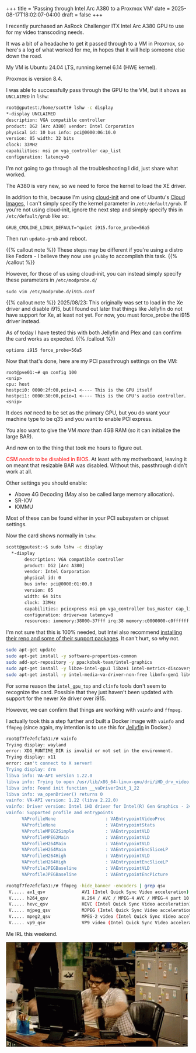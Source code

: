 +++
title = 'Passing through Intel Arc A380 to a Proxmox VM'
date = 2025-08-17T18:02:07-04:00
draft = false
+++

I recently purchased an AsRock Challenger ITX Intel Arc A380 GPU to use for my video transcoding needs.

It was a bit of a headache to get it passed through to a VM in Proxmox, so here's a log of what worked for me, in hopes that it will help someone else down the road.

My VM is Ubuntu 24.04 LTS, running kernel 6.14 (HWE kernel).

Proxmox is version 8.4.

I was able to successfully pass through the GPU to the VM, but it shows as `UNCLAIMED` in `lshw`:

```bash
root@gputest:/home/scott# lshw -c display
*-display UNCLAIMED
description: VGA compatible controller
product: DG2 [Arc A380] vendor: Intel Corporation
physical id: 10 bus info: pci@0000:06:10.0
version: 05 width: 32 bits
clock: 33MHz
capabilities: msi pm vga_controller cap_list
configuration: latency=0
```

I'm not going to go through all the troubleshooting I did, just share what worked.

The A380 is very new, so we need to force the kernel to load the XE driver.

In addition to this, because I'm using [cloud-init](https://cloudinit.readthedocs.io/en/latest/index.html) and one of Ubuntu's [Cloud Images](https://cloud-images.ubuntu.com/), I can't simply specify the kernel parameter in `/etc/default/grub`. If you're not using cloud-init, ignore the next step and simply specify this in `/etc/default/grub` like so:

`GRUB_CMDLINE_LINUX_DEFAULT="quiet i915.force_probe=56a5`

Then run `update-grub` and reboot.

{{% callout note %}}
These steps may be different if you're using a distro like Fedora - I believe they now use `grubby` to accomplish this task.
{{% /callout %}}

However, for those of us using cloud-init, you can instead simply specify these parameters in `/etc/modprobe.d/`

`sudo vim /etc/modprobe.d/i915.conf`

{{% callout note %}}
2025/08/23: This originally was set to load in the Xe driver and disable i915, but I found out later that things like Jellyfin do not have support for Xe, at least not yet. For now, you must force_probe the i915 driver instead.

As of today I have tested this with both Jellyfin and Plex and can confirm the card works as expected.
{{% /callout %}}

```
options i915 force_probe=56a5
```

Now that that's done, here are my PCI passthrough settings on the VM:

```shell
root@pve01:~# qm config 100
<snip>
cpu: host
hostpci0: 0000:2f:00,pcie=1 <---- This is the GPU itself
hostpci1: 0000:30:00,pcie=1 <---- This is the GPU's audio controller.
<snip>
```

It does _not_ need to be set as the primary GPU, but you do want your machine type to be q35 and you want to enable PCI express.

You also want to give the VM _more_ than 4GB RAM (so it can initialize the large BAR).

And now on to the thing that took me hours to figure out.

<span style=color:red>CSM _needs_ to be disabled in BIOS</span>. At least with my motherboard, leaving it on meant that resizable BAR was disabled. Without this, passthrough didn't work at all.

Other settings you should enable:

- Above 4G Decoding (May also be called large memory allocation).
- SR-IOV
- IOMMU

Most of these can be found either in your PCI subsystem or chipset settings.

Now the card shows normally in `lshw`.

```bash
scott@gputest:~$ sudo lshw -c display
  *-display
       description: VGA compatible controller
       product: DG2 [Arc A380]
       vendor: Intel Corporation
       physical id: 0
       bus info: pci@0000:01:00.0
       version: 05
       width: 64 bits
       clock: 33MHz
       capabilities: pciexpress msi pm vga_controller bus_master cap_list rom
       configuration: driver=xe latency=0
       resources: iomemory:38000-37fff irq:38 memory:c0000000-c0ffffff memory:380000000000-3801ffffffff
```

I'm not sure that this is 100% needed, but Intel also recommend [installing their repo and some of their support packages](https://dgpu-docs.intel.com/driver/client/overview.html#ubuntu-latest). It can't hurt, so why not.

```bash
sudo apt-get update
sudo apt-get install -y software-properties-common
sudo add-apt-repository -y ppa:kobuk-team/intel-graphics
sudo apt-get install -y libze-intel-gpu1 libze1 intel-metrics-discovery intel-opencl-icd clinfo intel-gsc
sudo apt-get install -y intel-media-va-driver-non-free libmfx-gen1 libvpl2 libvpl-tools libva-glx2 va-driver-all vainfo
```

For some reason the `intel_gpu_top` and `clinfo` tools don't seem to recognize the card. Possible that they just haven't been updated with support for the newer Xe driver over i915.

However, we can confirm that things are working with `vainfo` and `ffmpeg`.

I actually took this a step further and built a Docker image with `vainfo` and `ffmpeg` (since again, my intention is to use this for [Jellyfin](https://jellyfin.org/) in Docker.)

```bash
root@f7fe7efcfa51:/# vainfo
Trying display: wayland
error: XDG_RUNTIME_DIR is invalid or not set in the environment.
Trying display: x11
error: can't connect to X server!
Trying display: drm
libva info: VA-API version 1.22.0
libva info: Trying to open /usr/lib/x86_64-linux-gnu/dri/iHD_drv_video.so
libva info: Found init function __vaDriverInit_1_22
libva info: va_openDriver() returns 0
vainfo: VA-API version: 1.22 (libva 2.22.0)
vainfo: Driver version: Intel iHD driver for Intel(R) Gen Graphics - 24.3.4 ()
vainfo: Supported profile and entrypoints
      VAProfileNone                   : VAEntrypointVideoProc
      VAProfileNone                   : VAEntrypointStats
      VAProfileMPEG2Simple            : VAEntrypointVLD
      VAProfileMPEG2Main              : VAEntrypointVLD
      VAProfileH264Main               : VAEntrypointVLD
      VAProfileH264Main               : VAEntrypointEncSliceLP
      VAProfileH264High               : VAEntrypointVLD
      VAProfileH264High               : VAEntrypointEncSliceLP
      VAProfileJPEGBaseline           : VAEntrypointVLD
      VAProfileJPEGBaseline           : VAEntrypointEncPicture
```

```bash
root@f7fe7efcfa51:/# ffmpeg -hide_banner -encoders | grep qsv
 V..... av1_qsv              AV1 (Intel Quick Sync Video acceleration) (codec av1)
 V..... h264_qsv             H.264 / AVC / MPEG-4 AVC / MPEG-4 part 10 (Intel Quick Sync Video acceleration) (codec h264)
 V..... hevc_qsv             HEVC (Intel Quick Sync Video acceleration) (codec hevc)
 V..... mjpeg_qsv            MJPEG (Intel Quick Sync Video acceleration) (codec mjpeg)
 V..... mpeg2_qsv            MPEG-2 video (Intel Quick Sync Video acceleration) (codec mpeg2video)
 V..... vp9_qsv              VP9 video (Intel Quick Sync Video acceleration) (codec vp9)
```

Me IRL this weekend.

![IT Crowd Moss Throwing Computer](images/throw-computer.gif)
